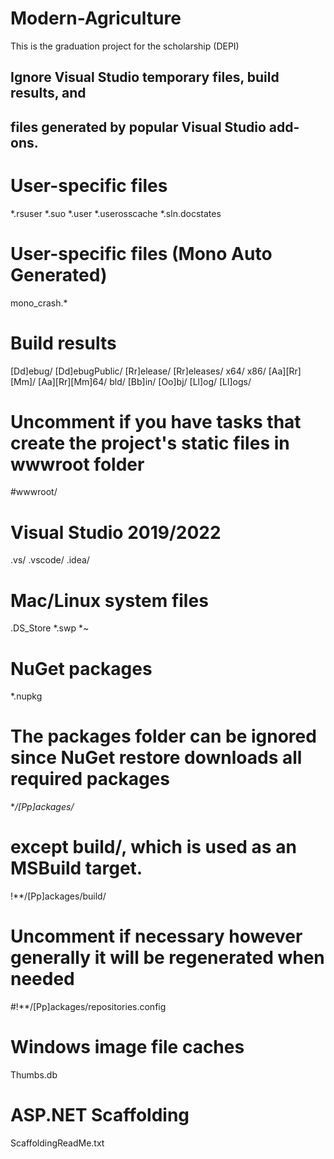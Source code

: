 # Modern-Agriculture
This is the graduation project for the scholarship (DEPI)
## Ignore Visual Studio temporary files, build results, and
## files generated by popular Visual Studio add-ons.

# User-specific files
*.rsuser
*.suo
*.user
*.userosscache
*.sln.docstates

# User-specific files (Mono Auto Generated)
mono_crash.*

# Build results
[Dd]ebug/
[Dd]ebugPublic/
[Rr]elease/
[Rr]eleases/
x64/
x86/
[Aa][Rr][Mm]/
[Aa][Rr][Mm]64/
bld/
[Bb]in/
[Oo]bj/
[Ll]og/
[Ll]ogs/

# Uncomment if you have tasks that create the project's static files in wwwroot folder
#wwwroot/

# Visual Studio 2019/2022
.vs/
.vscode/
.idea/

# Mac/Linux system files
.DS_Store
*.swp
*~

# NuGet packages
*.nupkg
# The packages folder can be ignored since NuGet restore downloads all required packages
**/[Pp]ackages/*
# except build/, which is used as an MSBuild target.
!**/[Pp]ackages/build/
# Uncomment if necessary however generally it will be regenerated when needed
#!**/[Pp]ackages/repositories.config

# Windows image file caches
Thumbs.db

# ASP.NET Scaffolding
ScaffoldingReadMe.txt
